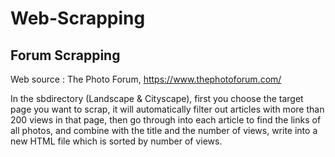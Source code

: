 # Web-Scrapping

## Forum Scrapping

Web source : The Photo Forum, https://www.thephotoforum.com/

In the sbdirectory (Landscape & Cityscape), first you choose the target page you want to scrap, it will automatically filter out articles with more than 200 views in that page, then go through into each article to find the links of all photos, and combine with the title and the number of views, write into a new HTML file which is sorted by number of views.
